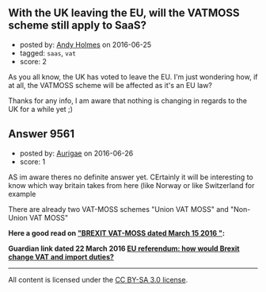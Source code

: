 ## With the UK leaving the EU, will the VATMOSS scheme still apply to SaaS?

- posted by: [Andy Holmes](https://stackexchange.com/users/1595018/andy-holmes) on 2016-06-25
- tagged: `saas`, `vat`
- score: 2

<p>As you all know, the UK has voted to leave the EU. I'm just wondering how, if at all, the VATMOSS scheme will be affected as it's an EU law?</p>

<p>Thanks for any info, I am aware that nothing is changing in regards to the UK for a while yet ;)</p>



## Answer 9561

- posted by: [Aurigae](https://stackexchange.com/users/2012842/aurigae) on 2016-06-26
- score: 1

<p>AS im aware theres no definite answer yet. CErtainly it will be interesting to know which way britain takes from here (like Norway or like Switzerland for example</p>

<p>There are already two VAT-MOSS schemes "Union VAT MOSS" and "Non-Union VAT MOSS"</p>

<p><strong>Here a good read on <a href="http://www.vatlive.com/european-news/uk-brexit-eu-vat-implications/" rel="nofollow">"BREXIT VAT-MOSS dated  March 15 2016 "</a>:</strong> </p>

<p><strong>Guardian link dated 22 March 2016 <a href="http://www.theguardian.com/small-business-network/2016/mar/22/eu-referendum-brexit-change-vat-import-duties" rel="nofollow">EU referendum: how would Brexit change VAT and import duties?</a></strong> </p>




---

All content is licensed under the [CC BY-SA 3.0 license](https://creativecommons.org/licenses/by-sa/3.0/).
